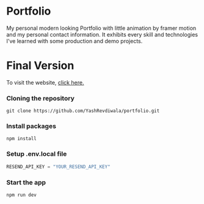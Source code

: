 # Portfolio

My personal modern looking Portfolio with little animation by framer motion and my personal contact information. It exhibits every skill and technologies I've learned with some production and demo projects.

# Final Version

To visit the website, [click here.](https://yash-revdiwala.vercel.app/)

### Cloning the repository

```shell
git clone https://github.com/YashRevdiwala/portfolio.git
```

### Install packages

```shell
npm install
```

### Setup .env.local file

```js
RESEND_API_KEY = "YOUR_RESEND_API_KEY"
```

### Start the app

```shell
npm run dev
```
